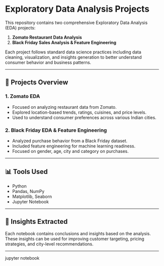 # Exploratory Data Analysis Projects

This repository contains two comprehensive Exploratory Data Analysis (EDA) projects:

1. **Zomato Restaurant Data Analysis**
2. **Black Friday Sales Analysis & Feature Engineering**

Each project follows standard data science practices including data cleaning, visualization, and insights generation to better understand consumer behavior and business patterns.

---

## 📁 Projects Overview

### 1. Zomato EDA
- Focused on analyzing restaurant data from Zomato.
- Explored location-based trends, ratings, cuisines, and price levels.
- Used to understand consumer preferences across various Indian cities.

### 2. Black Friday EDA & Feature Engineering
- Analyzed purchase behavior from a Black Friday dataset.
- Included feature engineering for machine learning readiness.
- Focused on gender, age, city and  category on purchases.

---

## 📊 Tools Used
- Python
- Pandas, NumPy
- Matplotlib, Seaborn
- Jupyter Notebook

---

## 🧠 Insights Extracted
Each notebook contains conclusions and insights based on the analysis. These insights can be used for improving customer targeting, pricing strategies, and city-level recommendations.

---

jupyter notebook
